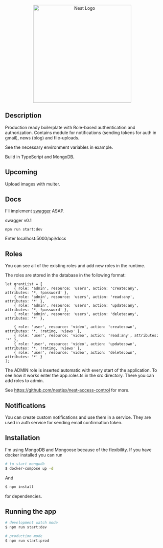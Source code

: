 <p align="center">
  <a href="http://nestjs.com/" target="blank"><img src="https://nestjs.com/img/logo_text.svg" width="320" alt="Nest Logo" /></a>
</p>


## Description

Production ready boilerplate with Role-based authentication and authorization.
Contains module for notifications (sending tokens for auth in gmail), news (blog) and file-uploads.

See the necessary environment variables in example.

Build in TypeScript and MongoDB.

## Upcoming

Upload images with multer.


## Docs

I'll implement [swagger](https://swagger.io/) ASAP.

swagger v0.1
```
npm run start:dev
```

Enter localhost:5000/api/docs


## Roles

You can see all of the existing roles and add new roles in the runtime.

The roles are stored in the database in the following format:

```
let grantList = [
    { role: 'admin', resource: 'users', action: 'create:any', attributes: '*, !password' },
    { role: 'admin', resource: 'users', action: 'read:any', attributes: '*' },
    { role: 'admin', resource: 'users', action: 'update:any', attributes: '*, !password' },
    { role: 'admin', resource: 'users', action: 'delete:any', attributes: '*' },

    { role: 'user', resource: 'video', action: 'create:own', attributes: '*, !rating, !views' },
    { role: 'user', resource: 'video', action: 'read:any', attributes: '*' },
    { role: 'user', resource: 'video', action: 'update:own', attributes: '*, !rating, !views' },
    { role: 'user', resource: 'video', action: 'delete:own', attributes: '*' }
];
```

The ADMIN role is inserted automatic with every start of the application.
To see how it works enter the app.roles.ts in the src directory. There you can add roles to admin.

See https://github.com/nestjsx/nest-access-control for more.

## Notifications

You can create custom notifications and use them in a service. They are used in auth service for sending email confirmation token.

## Installation

I'm using MongoDB and Mongoose because of the flexibility. If you have docker installed you can run

```bash
# to start mongodb
$ docker-compose up -d
```

And 

```bash
$ npm install
```
for dependencies.


## Running the app

```bash
# development watch mode
$ npm run start:dev

# production mode
$ npm run start:prod
```

